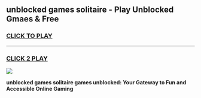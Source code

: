 
## unblocked games solitaire - Play Unblocked Gmaes & Free
<h3>
<a href="https://news.freeplayer.one?title=unblocked_games_solitaire&ref=23F">CLICK TO PLAY</a></h3>
<hr>

<h3>
<a href="https://news.freeplayer.one?title=unblocked_games_solitaire&ref=23F">CLICK 2 PLAY</a>
  
</h3>

<a href="https://news.freeplayer.one?title=unblocked_games_solitaire&ref=23F/"><img src="https://clearcache.store/games.png"></a>


**unblocked games solitaire games unblocked: Your Gateway to Fun and Accessible Online Gaming**
